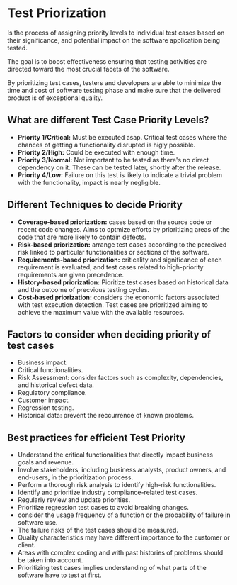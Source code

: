 # Test Priorization
Is the process of assigning priority levels to individual test cases based  on their significance, and potential impact on the software application  being tested.

The goal is to boost effectiveness ensuring that testing activities are directed toward the most crucial facets of the software.

By prioritizing test cases, testers and developers are able to minimize the time and cost of software testing phase and make sure that the delivered product is of exceptional quality.
## What are different Test Case Priority Levels?
- **Priority 1/Critical:** Must be executed asap. Critical test cases where the chances of getting a functionality disrupted is higly possible.
- **Priority 2/High:** Could be executed with enough time.
- **Priority 3/Normal:** Not important to be tested as there's no direct dependency on it. These can be tested later, shortly after the release.
- **Priority 4/Low:** Failure on this test is likely to indicate a trivial  problem with the functionality, impact is nearly negligible.
## Different Techniques to decide Priority
- **Coverage-based priorization:** cases based on the source code or recent code changes. Aims to optmize efforts by prioritizing areas of the code that are more likely to contain defects.
- **Risk-based priorization:** arrange test cases according to the perceived risk linked to particular functionalities or sections of the software.
- **Requirements-based priorization:** criticality and significance of each requirement is evaluated, and test cases related to high-priority requirements are given precedence.
- **History-based priorization:** Pioritize test cases based on historical data and the outcome of precvious testing cycles.
- **Cost-based priorization:** considers the economic factors associated with test execution detection. Test cases are prioritized aiming to achieve the maximum value with the available resources.
## Factors to consider when deciding priority of test cases
- Business impact.
- Critical functionalities.
- Risk Assessment: consider factors such as complexity, dependencies, and 
  historical defect data.
- Regulatory compliance.
- Customer impact.
- Regression testing.
- Historical data: prevent the reccurrence of known problems.
## Best practices for efficient Test Priority
- Understand the critical functionalities that directly impact business  goals and revenue.
- Involve stakeholders, including business analysts, product owners, and  end-users, in the prioritization process.
- Perform a thorough risk analysis to identify high-risk functionalities.
- Identify and prioritize industry compliance-related test cases.
- Regularly review and update priorities.
- Prioritize regression test cases to avoid breaking changes.
- consider the usage frequency of a function or the probability of failure in software use.
- The failure risks of the test cases should be measured.
- Quality characteristics may have different importance to the customer or  client.
- Areas with complex coding and with past histories of problems should be taken into account.
- Prioritizing test cases implies understanding of what parts of the software have to test at first.
